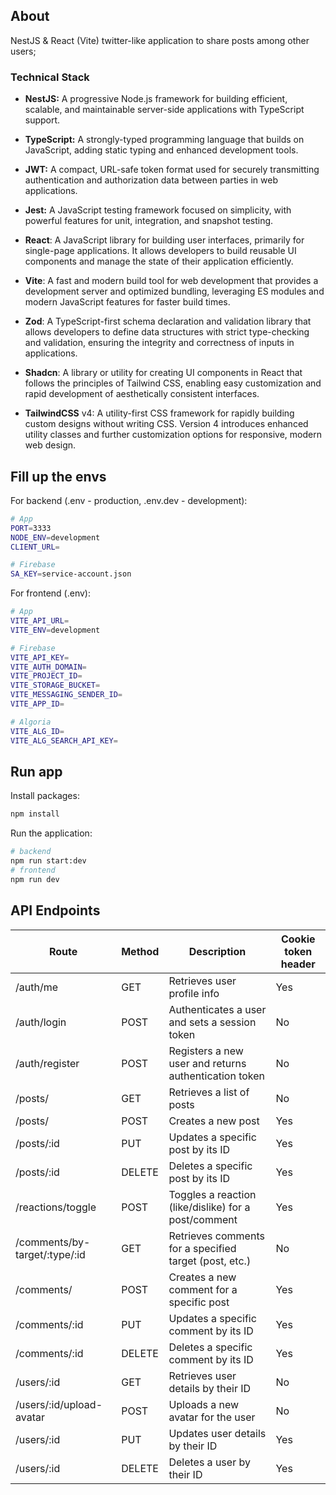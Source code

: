 ## About

NestJS & React (Vite) twitter-like application to share posts among other users;

### Technical Stack

- **NestJS:** A progressive Node.js framework for building efficient, scalable, and maintainable server-side applications with TypeScript support.

- **TypeScript:** A strongly-typed programming language that builds on JavaScript, adding static typing and enhanced development tools.

- **JWT:** A compact, URL-safe token format used for securely transmitting authentication and authorization data between parties in web applications.

- **Jest:** A JavaScript testing framework focused on simplicity, with powerful features for unit, integration, and snapshot testing.

- **React**: A JavaScript library for building user interfaces, primarily for single-page applications. It allows developers to build reusable UI components and manage the state of their application efficiently.

- **Vite**: A fast and modern build tool for web development that provides a development server and optimized bundling, leveraging ES modules and modern JavaScript features for faster build times.

- **Zod**: A TypeScript-first schema declaration and validation library that allows developers to define data structures with strict type-checking and validation, ensuring the integrity and correctness of inputs in applications.

- **Shadcn**: A library or utility for creating UI components in React that follows the principles of Tailwind CSS, enabling easy customization and rapid development of aesthetically consistent interfaces.

- **TailwindCSS** v4: A utility-first CSS framework for rapidly building custom designs without writing CSS. Version 4 introduces enhanced utility classes and further customization options for responsive, modern web design.

## Fill up the envs

For backend (.env - production, .env.dev - development):

```bash
# App
PORT=3333
NODE_ENV=development
CLIENT_URL=

# Firebase
SA_KEY=service-account.json
```

For frontend (.env):

```bash
# App
VITE_API_URL=
VITE_ENV=development

# Firebase
VITE_API_KEY=
VITE_AUTH_DOMAIN=
VITE_PROJECT_ID=
VITE_STORAGE_BUCKET=
VITE_MESSAGING_SENDER_ID=
VITE_APP_ID=

# Algoria
VITE_ALG_ID=
VITE_ALG_SEARCH_API_KEY=
```

## Run app

Install packages:

```bash
npm install
```

Run the application:

```bash
# backend
npm run start:dev
# frontend
npm run dev
```

## API Endpoints

| Route                         | Method | Description                                            | Cookie token header |
| ----------------------------- | ------ | ------------------------------------------------------ | ------------------- |
| /auth/me                      | GET    | Retrieves user profile info                            | Yes                 |
| /auth/login                   | POST   | Authenticates a user and sets a session token          | No                  |
| /auth/register                | POST   | Registers a new user and returns authentication token  | No                  |
| /posts/                       | GET    | Retrieves a list of posts                              | No                  |
| /posts/                       | POST   | Creates a new post                                     | Yes                 |
| /posts/:id                    | PUT    | Updates a specific post by its ID                      | Yes                 |
| /posts/:id                    | DELETE | Deletes a specific post by its ID                      | Yes                 |
| /reactions/toggle             | POST   | Toggles a reaction (like/dislike) for a post/comment   | Yes                 |
| /comments/by-target/:type/:id | GET    | Retrieves comments for a specified target (post, etc.) | No                  |
| /comments/                    | POST   | Creates a new comment for a specific post              | Yes                 |
| /comments/:id                 | PUT    | Updates a specific comment by its ID                   | Yes                 |
| /comments/:id                 | DELETE | Deletes a specific comment by its ID                   | Yes                 |
| /users/:id                    | GET    | Retrieves user details by their ID                     | No                  |
| /users/:id/upload-avatar      | POST   | Uploads a new avatar for the user                      | No                  |
| /users/:id                    | PUT    | Updates user details by their ID                       | Yes                 |
| /users/:id                    | DELETE | Deletes a user by their ID                             | Yes                 |
